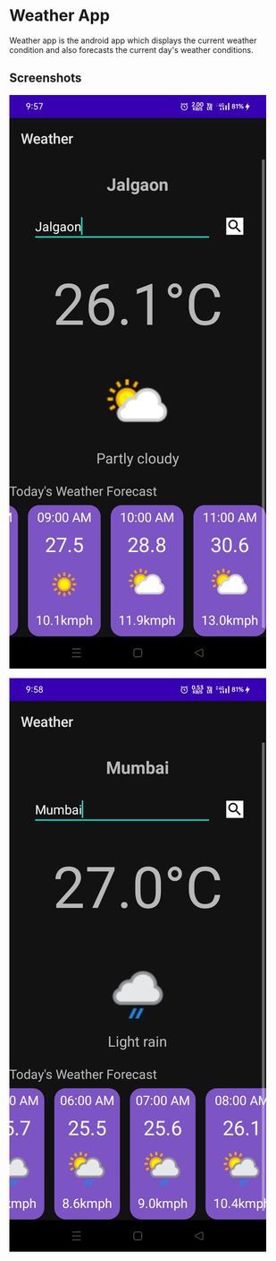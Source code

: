 
# Weather App

Weather app is the android app which displays the current weather condition and also forecasts the current day's weather conditions.




## Screenshots

![App Screenshot](https://github.com/garry-2/MyWeather/blob/master/Screenshots/Screenshot_2022-09-26-09-57-52-38_c2e0ba9b7951147ea8be988f027e6087.jpg?raw=true)

![App Screenshot](https://github.com/garry-2/MyWeather/blob/master/Screenshots/Screenshot_2022-09-26-09-58-15-01_c2e0ba9b7951147ea8be988f027e6087.jpg?raw=true)

